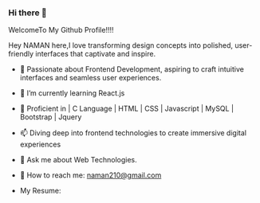 ### Hi there 👋
WelcomeTo My Github Profile!!!!


Hey NAMAN here,I love transforming design concepts into polished, user-friendly interfaces that captivate and inspire.


- 🔭 Passionate about Frontend Development, aspiring to craft intuitive interfaces and seamless user experiences.
  
- 🌱 I’m currently learning React.js
  
- 👯 Proficient in | C Language | HTML | CSS | Javascript | MySQL | Bootstrap | Jquery
  
- 📫  Diving deep into frontend technologies to create immersive digital experiences
  
- 💬 Ask me about Web Technologies.
  
- 🤔 How to reach me: naman210@gmail.com
  
- My Resume:



